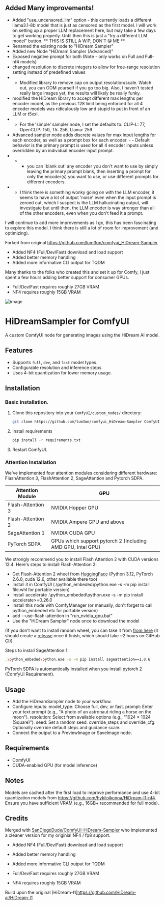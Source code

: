 ## Added Many improvements! ##
- Added "use_uncensored_llm" option - this currently loads a different llama3.1-8b model that is just as censored as the first model. I will work on setting up a proper LLM replacement here, but may take a few days to get working properly. Until then this is just a "try a different LLM model" button. ** THIS IS STILL A WIP, DON'T @ ME **
- Renamed the existing node to "HiDream Sampler"
- Added new Node "HiDream Sampler (Advanced)"
- Exposed negative prompt for both (Note - only works on Full and Full-nf4 models)
- changed resolution to discrete integers to allow for free-range resolution setting instead of predefined values
-  - Modified library to remove cap on output resolution/scale. Watch out, you can OOM yourself if you go too big. Also, I haven't tested really large images yet, the results will likely be really funky.
- modified the HiDream library to accept different max lengths per encoder model, as the previous 128 limit being enforced for all 4 encoder models was ridiculously low and stupid to put in front of an LLM or t5xxl.
- - For the 'simple' sampler node, I set the defaults to:  CLIP-L: 77, OpenCLIP: 150, T5: 256, Llama: 256 
- Advanced sampler node adds discrete values for max input lengths for each encoder, as well as a prompt box for each encoder.  - - Default behavior is the primary prompt is used for all 4 encoder inputs unless overridden by an individual encoder input prompt. 
- - - you can 'blank out' any encoder you don't want to use by simply leaving the primary prompt blank, then inserting a prompt for only the encoder(s) you want to use, or use different prompts for different encoders.
- - I think there is something wonky going on with the LLM encoder, it seems to have a lot of output 'noise' even when the input prompt is zeroed out, which I suspect is the LLM hallucinating output, will investigate but until then, the LLM encoder is way stronger than all of the other encoders, even when you don't feed it a prompt.

I will continue to add more improvements as I go, this has been fascinating to explore this model. I think there is still a lot of room for improvement (and optimizing).

Forked from original https://github.com/lum3on/comfyui_HiDream-Sampler

- Added NF4 (Full/Dev/Fast) download and load support
- Added better memory handling
- Added more informative CLI output for TQDM

Many thanks to the folks who created this and set it up for Comfy, I just spent a few hours adding better support for consumer GPUs.

- Full/Dev/Fast requires roughly 27GB VRAM
- NF4 requires roughly 15GB VRAM

![image](https://github.com/user-attachments/assets/42ae28d2-5170-4955-894d-e5458784e22a)

# HiDreamSampler for ComfyUI

A custom ComfyUI node for generating images using the HiDream AI model.

## Features
- Supports `full`, `dev`, and `fast` model types.
- Configurable resolution and inference steps.
- Uses 4-bit quantization for lower memory usage.

## Installation
### Basic installation.
1. Clone this repository into your `ComfyUI/custom_nodes/` directory:
   ```bash
   git clone https://github.com/lum3on/comfyui_HiDream-Sampler ComfyUI/custom_nodes/comfui_HiDream-Sampler
   ```

2. Install requirements
    ```bash
    pip install -r requirements.txt
    ```

3. Restart ComfyUI.

### Attention Installation
We've implemented four attention modules considering different hardware: FlashAttention 3, FlashAttention 2, SageAttention and Pytorch SDPA.

| Attention Module         | GPU                |
|------------------------|---------------------------|
| Flash-Attention 3       | NVIDIA Hopper GPU  |
| Flash-Attention 2       | NVIDIA Ampere GPU and above   |
| SageAttention 1         | NVIDIA CUDA GPU  |
| PyTorch SDPA | GPUs which support pytorch 2 (Including AMD GPU, Intel GPU)   |

We strongly recommend you to install Flash Attention 2 with CUDA versions 12.4. Here's steps to install Flash-Attention 2:

- Get Flash-Attention 2 wheel from [HuggingFace](https://huggingface.co/lldacing/flash-attention-windows-wheel/blob/main/flash_attn-2.7.4%2Bcu126torch2.6.0cxx11abiFALSE-cp312-cp312-win_amd64.whl) (Python 3.12, PyTorch 2.6.0, cuda 12.6, other available there too)
- Install it in ComfyUI (.\python_embeded\python.exe -s -m pip install file.whl for portable version)
- Install accelerate .\python_embeded\python.exe -s -m pip install accelerate>=0.26.0
- Install this node with ComfyManager (or manually, don't forget to call python_embeded etc for portable version)
- add --use-flash-attention in "run_nvidia_gpu.bat"
- Use the "HiDream Sampler" node once to download the model

(If you don't want to install random wheel, you can take it from [from here](https://github.com/Foul-Tarnished/flash-attention/actions) (it should create a [release](https://github.com/Foul-Tarnished/flash-attention/releases) once it finish, which should take ~2 hours on GitHub CI))

Steps to install SageAttention 1:

```bash
.\python_embeded\python.exe -s -m pip install sageattention==1.0.6
```
PyTorch SDPA is automantically installed when you install pytorch 2 (ComfyUI Requirement). 


## Usage
- Add the HiDreamSampler node to your workflow.
- Configure inputs:
    model_type: Choose full, dev, or fast.
    prompt: Enter your text prompt (e.g., "A photo of an astronaut riding a horse on the moon").
    resolution: Select from available options (e.g., "1024 × 1024 (Square)").
    seed: Set a random seed.
    override_steps and override_cfg: Optionally override default steps and guidance scale.
- Connect the output to a PreviewImage or SaveImage node.

## Requirements
- ComfyUI
- CUDA-enabled GPU (for model inference)

## Notes
Models are cached after the first load to improve performance and use 4-bit quantization models from https://github.com/hykilpikonna/HiDream-I1-nf4.
Ensure you have sufficient VRAM (e.g., 16GB+ recommended for full mode).

## Credits

Merged with [SanDiegoDude/ComfyUI-HiDream-Sampler](https://github.com/SanDiegoDude/ComfyUI-HiDream-Sampler/) who implemented a cleaner version for my originial NF4 / fp8 support.

- Added NF4 (Full/Dev/Fast) download and load support
- Added better memory handling
- Added more informative CLI output for TQDM

- Full/Dev/Fast requires roughly 27GB VRAM
- NF4 requires roughly 15GB VRAM

Build upon the original [HiDream-I1]https://github.com/HiDream-ai/HiDream-I1
